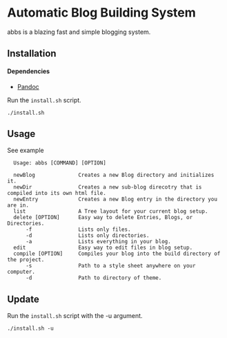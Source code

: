 # Automatic Blog Building System
abbs is a blazing fast and simple blogging system.

## Installation
#### Dependencies

- [Pandoc](https://github.com/jgm/pandoc)

Run the `install.sh` script.
```
./install.sh
```

## Usage

See example

```
  Usage: abbs [COMMAND] [OPTION]

  newBlog              Creates a new Blog directory and initializes it.
  newDir               Creates a new sub-blog direcotry that is compiled into its own html file.
  newEntry             Creates a new Blog entry in the directory you are in.
  list                 A Tree layout for your current blog setup.
  delete [OPTION]      Easy way to delete Entries, Blogs, or Directories.
      -f               Lists only files.
      -d               Lists only directories.
      -a               Lists everything in your blog.
  edit                 Easy way to edit files in blog setup.
  compile [OPTION]     Compiles your blog into the build directory of the project.
      -s               Path to a style sheet anywhere on your computer.
      -d               Path to directory of theme.
```

## Update

Run the `install.sh` script with the -u argument.
```
./install.sh -u
```
